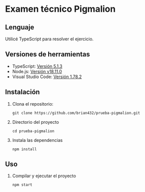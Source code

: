 # Examen técnico Pigmalion

## Lenguaje

Utilicé TypeScript para resolver el ejercicio.

## Versiones de herramientas

- TypeScript: [Versión 5.1.3](https://www.typescriptlang.org/)
- Node.js: [Versión v18.11.0](https://nodejs.org)
- Visual Studio Code: [Versión 1.78.2](https://code.visualstudio.com)

## Instalación

1. Clona el repositorio:

   ```
   git clone https://github.com/brian432/prueba-pigmalion.git
   ```
2. Directorio del proyecto

   ```
   cd prueba-pigmalion
   ```
3. Instala las dependencias

   ```
   npm install
   ```
  
## Uso

1. Compilar y ejecutar el proyecto

   ```
   npm start
   ```
